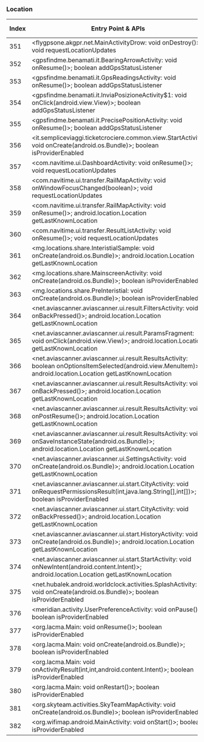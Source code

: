 ### Location
| Index | Entry Point & APIs | Screen shot | Resource id | Label |
| ------------- | ------------- | ------------- |-------------|-------------|
| 351 | <flygpsone.akgpr.net.MainActivityDrow: void onDestroy()>; void requestLocationUpdates | ![](C:\Users\hfu\Documents\COSMOS\output\py\Play_win8\Travel_Local\flygpsone.akgpr.net\flygpsone.akgpr.net.MainActivityDrow.png) |  | |
| 352 | <gpsfindme.benamati.it.BearingArrowActivity: void onResume()>; boolean addGpsStatusListener | ![](C:\Users\hfu\Documents\COSMOS\output\py\Play_win8\Travel_Local\gpsfindme.benamati.it\gpsfindme.benamati.it.BearingArrowActivity.png) |  | |
| 353 | <gpsfindme.benamati.it.GpsReadingsActivity: void onResume()>; boolean addGpsStatusListener | ![](C:\Users\hfu\Documents\COSMOS\output\py\Play_win8\Travel_Local\gpsfindme.benamati.it\gpsfindme.benamati.it.GpsReadingsActivity.png) |  | |
| 354 | <gpsfindme.benamati.it.InviaPosizioneActivity$1: void onClick(android.view.View)>; boolean addGpsStatusListener | ![](C:\Users\hfu\Documents\COSMOS\output\py\Play_win8\Travel_Local\gpsfindme.benamati.it\gpsfindme.benamati.it.InviaPosizioneActivity.png) | {'2131165275': <sensitive_component.SensitiveComponent.SensitiveView object at 0x0AEDA370>} | |
| 355 | <gpsfindme.benamati.it.PrecisePositionActivity: void onResume()>; boolean addGpsStatusListener | ![](C:\Users\hfu\Documents\COSMOS\output\py\Play_win8\Travel_Local\gpsfindme.benamati.it\gpsfindme.benamati.it.PrecisePositionActivity.png) |  | |
| 356 | <it.sempliceviaggi.ticketcrociere.common.view.StartActivity: void onCreate(android.os.Bundle)>; boolean isProviderEnabled | ![](C:\Users\hfu\Documents\COSMOS\output\py\Play_win8\Travel_Local\it.sempliceviaggi.ticketcarnival\it.sempliceviaggi.ticketcrociere.common.view.StartActivity.png) |  | |
| 357 | <com.navitime.ui.DashboardActivity: void onResume()>; void requestLocationUpdates | ![](C:\Users\hfu\Documents\COSMOS\output\py\Play_win8\Travel_Local\jp.tokyometro.tokyosubwaynavi\com.navitime.ui.DashboardActivity.png) |  | |
| 358 | <com.navitime.ui.transfer.RailMapActivity: void onWindowFocusChanged(boolean)>; void requestLocationUpdates | ![](C:\Users\hfu\Documents\COSMOS\output\py\Play_win8\Travel_Local\jp.tokyometro.tokyosubwaynavi\com.navitime.ui.transfer.RailMapActivity.png) |  | |
| 359 | <com.navitime.ui.transfer.RailMapActivity: void onResume()>; android.location.Location getLastKnownLocation | ![](C:\Users\hfu\Documents\COSMOS\output\py\Play_win8\Travel_Local\jp.tokyometro.tokyosubwaynavi\com.navitime.ui.transfer.RailMapActivity.png) |  | |
| 360 | <com.navitime.ui.transfer.ResultListActivity: void onResume()>; void requestLocationUpdates | ![](C:\Users\hfu\Documents\COSMOS\output\py\Play_win8\Travel_Local\jp.tokyometro.tokyosubwaynavi\com.navitime.ui.transfer.ResultListActivity.png) |  | |
| 361 | <mg.locations.share.InteristialSample: void onCreate(android.os.Bundle)>; android.location.Location getLastKnownLocation | ![](C:\Users\hfu\Documents\COSMOS\output\py\Play_win8\Travel_Local\mg.locations.share\mg.locations.share.InteristialSample.png) |  | |
| 362 | <mg.locations.share.MainscreenActivity: void onCreate(android.os.Bundle)>; boolean isProviderEnabled | ![](C:\Users\hfu\Documents\COSMOS\output\py\Play_win8\Travel_Local\mg.locations.share\mg.locations.share.MainscreenActivity.png) |  | |
| 363 | <mg.locations.share.PreInteristial: void onCreate(android.os.Bundle)>; boolean isProviderEnabled | ![](C:\Users\hfu\Documents\COSMOS\output\py\Play_win8\Travel_Local\mg.locations.share\mg.locations.share.PreInteristial.png) |  | |
| 364 | <net.aviascanner.aviascanner.ui.result.FiltersActivity: void onBackPressed()>; android.location.Location getLastKnownLocation | ![](C:\Users\hfu\Documents\COSMOS\output\py\Play_win8\Travel_Local\net.aviascanner.aviascanner\net.aviascanner.aviascanner.ui.result.FiltersActivity.png) |  | |
| 365 | <net.aviascanner.aviascanner.ui.result.ParamsFragment: void onClick(android.view.View)>; android.location.Location getLastKnownLocation | ![](C:\Users\hfu\Documents\COSMOS\output\py\Play_win8\Travel_Local\net.aviascanner.aviascanner\net.aviascanner.aviascanner.ui.result.ResultsActivity.png) | {'2131558522': <sensitive_component.SensitiveComponent.SensitiveView object at 0x0A38EF30>} | |
| 366 | <net.aviascanner.aviascanner.ui.result.ResultsActivity: boolean onOptionsItemSelected(android.view.MenuItem)>; android.location.Location getLastKnownLocation | ![](C:\Users\hfu\Documents\COSMOS\output\py\Play_win8\Travel_Local\net.aviascanner.aviascanner\net.aviascanner.aviascanner.ui.result.ResultsActivity.png) |  | |
| 367 | <net.aviascanner.aviascanner.ui.result.ResultsActivity: void onBackPressed()>; android.location.Location getLastKnownLocation | ![](C:\Users\hfu\Documents\COSMOS\output\py\Play_win8\Travel_Local\net.aviascanner.aviascanner\net.aviascanner.aviascanner.ui.result.ResultsActivity.png) |  | |
| 368 | <net.aviascanner.aviascanner.ui.result.ResultsActivity: void onPostResume()>; android.location.Location getLastKnownLocation | ![](C:\Users\hfu\Documents\COSMOS\output\py\Play_win8\Travel_Local\net.aviascanner.aviascanner\net.aviascanner.aviascanner.ui.result.ResultsActivity.png) |  | |
| 369 | <net.aviascanner.aviascanner.ui.result.ResultsActivity: void onSaveInstanceState(android.os.Bundle)>; android.location.Location getLastKnownLocation | ![](C:\Users\hfu\Documents\COSMOS\output\py\Play_win8\Travel_Local\net.aviascanner.aviascanner\net.aviascanner.aviascanner.ui.result.ResultsActivity.png) |  | |
| 370 | <net.aviascanner.aviascanner.ui.SettingsActivity: void onCreate(android.os.Bundle)>; android.location.Location getLastKnownLocation | ![](C:\Users\hfu\Documents\COSMOS\output\py\Play_win8\Travel_Local\net.aviascanner.aviascanner\net.aviascanner.aviascanner.ui.SettingsActivity.png) |  | |
| 371 | <net.aviascanner.aviascanner.ui.start.CityActivity: void onRequestPermissionsResult(int,java.lang.String[],int[])>; boolean isProviderEnabled | ![](C:\Users\hfu\Documents\COSMOS\output\py\Play_win8\Travel_Local\net.aviascanner.aviascanner\net.aviascanner.aviascanner.ui.start.CityActivity.png) |  | |
| 372 | <net.aviascanner.aviascanner.ui.start.CityActivity: void onBackPressed()>; android.location.Location getLastKnownLocation | ![](C:\Users\hfu\Documents\COSMOS\output\py\Play_win8\Travel_Local\net.aviascanner.aviascanner\net.aviascanner.aviascanner.ui.start.CityActivity.png) |  | |
| 373 | <net.aviascanner.aviascanner.ui.start.HistoryActivity: void onCreate(android.os.Bundle)>; android.location.Location getLastKnownLocation | ![](C:\Users\hfu\Documents\COSMOS\output\py\Play_win8\Travel_Local\net.aviascanner.aviascanner\net.aviascanner.aviascanner.ui.start.HistoryActivity.png) |  | |
| 374 | <net.aviascanner.aviascanner.ui.start.StartActivity: void onNewIntent(android.content.Intent)>; android.location.Location getLastKnownLocation | ![](C:\Users\hfu\Documents\COSMOS\output\py\Play_win8\Travel_Local\net.aviascanner.aviascanner\net.aviascanner.aviascanner.ui.start.StartActivity.png) |  | |
| 375 | <net.hubalek.android.worldclock.activities.SplashActivity: void onCreate(android.os.Bundle)>; boolean isProviderEnabled | ![](C:\Users\hfu\Documents\COSMOS\output\py\Play_win8\Travel_Local\net.hubalek.android.worldclock\net.hubalek.android.worldclock.activities.SplashActivity.png) |  | |
| 376 | <meridian.activity.UserPreferenceActivity: void onPause()>; boolean isProviderEnabled | ![](C:\Users\hfu\Documents\COSMOS\output\py\Play_win8\Travel_Local\net.orlandoairports.mobile\meridian.activity.UserPreferenceActivity.png) |  | |
| 377 | <org.lacma.Main: void onResume()>; boolean isProviderEnabled | ![](C:\Users\hfu\Documents\COSMOS\output\py\Play_win8\Travel_Local\org.lacma\org.lacma.Main.png) |  | |
| 378 | <org.lacma.Main: void onCreate(android.os.Bundle)>; boolean isProviderEnabled | ![](C:\Users\hfu\Documents\COSMOS\output\py\Play_win8\Travel_Local\org.lacma\org.lacma.Main.png) |  | |
| 379 | <org.lacma.Main: void onActivityResult(int,int,android.content.Intent)>; boolean isProviderEnabled | ![](C:\Users\hfu\Documents\COSMOS\output\py\Play_win8\Travel_Local\org.lacma\org.lacma.Main.png) |  | |
| 380 | <org.lacma.Main: void onRestart()>; boolean isProviderEnabled | ![](C:\Users\hfu\Documents\COSMOS\output\py\Play_win8\Travel_Local\org.lacma\org.lacma.Main.png) |  | |
| 381 | <org.skyteam.activities.SkyTeamMapActivity: void onCreate(android.os.Bundle)>; boolean isProviderEnabled | ![](C:\Users\hfu\Documents\COSMOS\output\py\Play_win8\Travel_Local\org.skyteam\org.skyteam.activities.SkyTeamMapActivity.png) |  | |
| 382 | <org.wifimap.android.MainActivity: void onStart()>; boolean isProviderEnabled | ![](C:\Users\hfu\Documents\COSMOS\output\py\Play_win8\Travel_Local\org.wifimap.android\org.wifimap.android.MainActivity.png) |  | |
